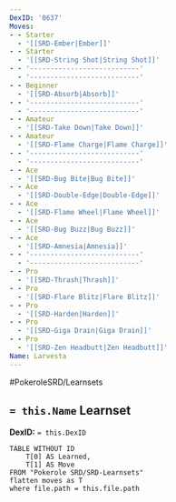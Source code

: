 ```yaml
---
DexID: '0637'
Moves:
- - Starter
  - '[[SRD-Ember|Ember]]'
- - Starter
  - '[[SRD-String Shot|String Shot]]'
- - '---------------------------'
  - '---------------------------'
- - Beginner
  - '[[SRD-Absorb|Absorb]]'
- - '---------------------------'
  - '---------------------------'
- - Amateur
  - '[[SRD-Take Down|Take Down]]'
- - Amateur
  - '[[SRD-Flame Charge|Flame Charge]]'
- - '---------------------------'
  - '---------------------------'
- - Ace
  - '[[SRD-Bug Bite|Bug Bite]]'
- - Ace
  - '[[SRD-Double-Edge|Double-Edge]]'
- - Ace
  - '[[SRD-Flame Wheel|Flame Wheel]]'
- - Ace
  - '[[SRD-Bug Buzz|Bug Buzz]]'
- - Ace
  - '[[SRD-Amnesia|Amnesia]]'
- - '---------------------------'
  - '---------------------------'
- - Pro
  - '[[SRD-Thrash|Thrash]]'
- - Pro
  - '[[SRD-Flare Blitz|Flare Blitz]]'
- - Pro
  - '[[SRD-Harden|Harden]]'
- - Pro
  - '[[SRD-Giga Drain|Giga Drain]]'
- - Pro
  - '[[SRD-Zen Headbutt|Zen Headbutt]]'
Name: Larvesta
---
```


#PokeroleSRD/Learnsets

## `= this.Name` Learnset

**DexID:** `= this.DexID`

```dataview
TABLE WITHOUT ID
    T[0] AS Learned,
    T[1] AS Move
FROM "Pokerole SRD/SRD-Learnsets"
flatten moves as T
where file.path = this.file.path
```
